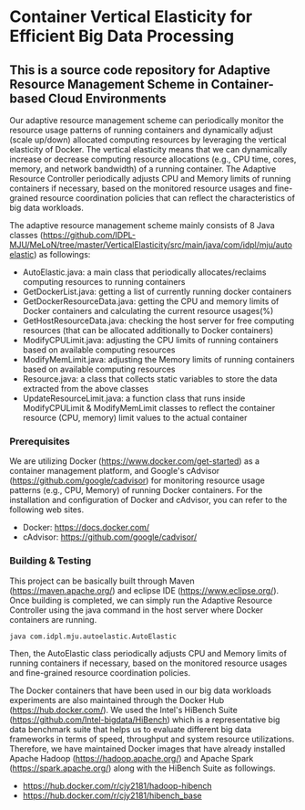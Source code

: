 # Container Vertical Elasticity for Efficient Big Data Processing

## This is a source code repository for Adaptive Resource Management Scheme in Container-based Cloud Environments
Our adaptive resource management scheme can periodically monitor the resource usage patterns of running containers and dynamically adjust (scale up/down) allocated computing resources by leveraging the vertical elasticity of Docker. The vertical elasticity means that we can dynamically increase or decrease computing resource allocations (e.g., CPU time, cores, memory, and network bandwidth) of a running container. The Adaptive Resource Controller periodically adjusts CPU and Memory limits of running containers if necessary, based on the monitored resource usages and fine-grained resource coordination policies that can reflect the characteristics of big data workloads. 

The adaptive resource management scheme mainly consists of 8 Java classes (https://github.com/IDPL-MJU/MeLoN/tree/master/VerticalElasticity/src/main/java/com/idpl/mju/autoelastic) as followings:
* AutoElastic.java: a main class that periodically allocates/reclaims computing resources to running containers
* GetDockerList.java: getting a list of currently running docker containers
* GetDockerResourceData.java: getting the CPU and memory limits of Docker containers and calculating the current resource usages(%)
* GetHostResourceData.java: checking the host server for free computing resources (that can be allocated additionally to Docker containers)
* ModifyCPULimit.java: adjusting the CPU limits of running containers based on available computing resources
* ModifyMemLimit.java: adjusting the Memory limits of running containers based on available computing resources
* Resource.java: a class that collects static variables to store the data extracted from the above classes
* UpdateResourceLimit.java: a function class that runs inside ModifyCPULimit & ModifyMemLimit classes to reflect the container resource (CPU, memory) limit values to the actual container

### Prerequisites
We are utilizing Docker (https://www.docker.com/get-started) as a container management platform, and Google's cAdvisor (https://github.com/google/cadvisor) for monitoring resource usage patterns (e.g., CPU, Memory) of running Docker containers. For the installation and configuration of Docker and cAdvisor, you can refer to the following web sites.

* Docker: https://docs.docker.com/
* cAdvisor: https://github.com/google/cadvisor/

### Building & Testing
This project can be basically built through Maven (https://maven.apache.org/) and eclipse IDE (https://www.eclipse.org/).
Once building is completed, we can simply run the Adaptive Resource Controller using the java command in the host server where Docker containers are running.

```
java com.idpl.mju.autoelastic.AutoElastic
```

Then, the AutoElastic class periodically adjusts CPU and Memory limits of running containers if necessary, based on the monitored resource usages and fine-grained resource coordination policies. 

The Docker containers that have been used in our big data workloads experiments are also maintained through the Docker Hub (https://hub.docker.com/). We used the Intel's HiBench Suite (https://github.com/Intel-bigdata/HiBench) which is a representative big data benchmark suite that helps us to evaluate different big data frameworks in terms of speed, throughput and system resource utilizations. Therefore, we have maintained Docker images that have already installed Apache Hadoop (https://hadoop.apache.org/) and Apache Spark (https://spark.apache.org/) along with the HiBench Suite as followings.

* https://hub.docker.com/r/cjy2181/hadoop-hibench
* https://hub.docker.com/r/cjy2181/hibench_base



